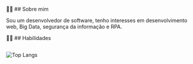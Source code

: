👨‍🎓 ## Sobre mim

Sou um desenvolvedor de software, tenho interesses em desenvolvimento web, Big Data, segurança da informação e RPA.

👨‍💻 ## Habilidades


##

![Top Langs](https://github-readme-stats.vercel.app/api/top-langs/?username=rafaeg01&layout=compact)

